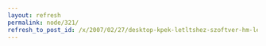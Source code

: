 ```yaml
---
layout: refresh
permalink: node/321/
refresh_to_post_id: /x/2007/02/27/desktop-kpek-letltshez-szoftver-hm-lehet-hogy-igen-webilder
---
```

